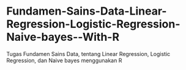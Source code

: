 # Fundamen-Sains-Data-Linear-Regression-Logistic-Regression-Naive-bayes--With-R
Tugas Fundamen Sains Data, tentang Linear Regression, Logistic Regression, dan Naive bayes menggunakan R

